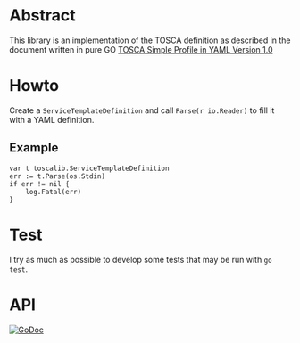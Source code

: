 # Abstract

This library is an implementation of the TOSCA definition as described in the document written in pure GO
[TOSCA Simple Profile in YAML Version 1.0](http://docs.oasis-open.org/tosca/TOSCA-Simple-Profile-YAML/v1.0/csd03/TOSCA-Simple-Profile-YAML-v1.0-csd03.html)

# Howto

Create a `ServiceTemplateDefinition` and call `Parse(r io.Reader)` to fill it with a YAML definition.

## Example

```golang
var t toscalib.ServiceTemplateDefinition
err := t.Parse(os.Stdin)
if err != nil {
    log.Fatal(err)
}
```

# Test
I try as much as possible to develop some tests that may be run with `go test`.
 
# API
[![GoDoc](https://godoc.org/github.com/owulveryck/toscalib?status.svg)](https://godoc.org/github.com/owulveryck/toscalib)

